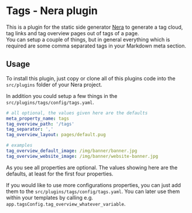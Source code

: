 # Tags - Nera plugin
This is a plugin for the static side generator [Nera](https://github.com/seebaermichi/nera) to generate a tag cloud, tag links and tag overview pages out of tags of a page.  
You can setup a couple of things, but in general everything which is required are some comma separated tags in your Markdown meta section.

## Usage
To install this plugin, just copy or clone all of this plugins code into the `src/plugins` folder of your Nera project.  

In addition you could setup a few things in the `src/plugins/tags/config/tags.yaml`.
```yaml
# all optional, the values given here are the defaults
meta_property_name: tags
tag_overview_path: '/tags'
tag_separator: ','
tag_overview_layout: pages/default.pug

# examples
tag_overview_default_image: /img/banner/banner.jpg
tag_overview_website_image: /img/banner/website-banner.jpg
```
As you see all properties are optional. The values showing here are the defaults, at least for the first four properties.  

If you would like to use more configurations properties, you can just add them to the `src/plugins/tags/config/tags.yaml`. You can later use them within your templates by calling e.g. `app.tagsConfig.tag_overview_whatever_variable`.
